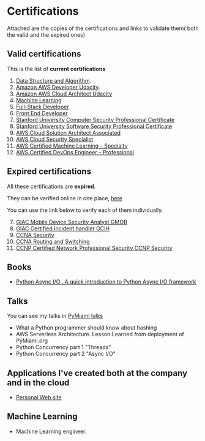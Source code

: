 # Certifications

Attached are the copies of the certifications and links to validate them( both the valid and the expired ones)

## Valid certifications

This is the list of **current certifications**

  1. [Data Structure and Algorithm](https://confirm.udacity.com/UG9AFWHH).
  2. [Amazon AWS  Developer Udacity](https://confirm.udacity.com/KSTLCCDD).
  3. [Amazon AWS  Cloud  Architect Udacity](https://confirm.udacity.com/3CTKXSDA)
  4. [Machine Learning](https://graduation.udacity.com/confirm/5H6DR2VH)
  5. [Full-Stack Developer](https://graduation.udacity.com/confirm/SJTMAG6K)
  6. [Front End Developer](https://graduation.udacity.com/confirm/CC3KGSDH)
  7. [Stanford University Computer Security Professional Certificate](https://github.com/david68cu/Certifications/blob/master/STANFORD%20UNIVERSITY%20CERTIFICATES.PDF)
  8. [Stanford University Software Security Professional Certificate](https://github.com/david68cu/Certifications/blob/master/STANFORD%20UNIVERSITY%20CERTIFICATES.PDF)
  9. [AWS Cloud Solution Architect Associated ](https://www.credly.com/badges/af944cc6-9671-40ed-9b2d-85547e4874fb/public_url)
  10. [AWS Cloud Security Specialist](https://www.credly.com/badges/4c7a918e-0f1a-43da-8d25-f81901d2d4aa/public_url)
  11. [AWS Certified Machine Learning – Specialty](https://www.credly.com/earner/earned/badge/8d4b49ab-1f4b-486f-9d02-36536972f817)
  12. [AWS Certified DevOps Engineer – Professional](https://www.credly.com/earner/earned/badge/bad3fd8a-9f51-4f78-bd5b-9282b05814c0)

## Expired certifications

All these certifications are **expired**.

They  can be verified online in one place,   [here](https://www.youracclaim.com/users/david-gutierrez.38d9e4cb)

You can use the link below to verify each of them individually.

  7. [GIAC Mobile Device Security Analyst GMOB](https://www.youracclaim.com/earner/earned/badge/ce78cded-228f-453a-a199-f54e996b459e)
  8. [GIAC Certified Incident handler GCIH](https://www.youracclaim.com/badges/287c877a-26ce-49bf-9768-5cbffd4a1433)
  9. [CCNA Security](https://www.youracclaim.com/badges/30459488-4047-4857-a782-491457fd8537)
  10. [CCNA Routing and Switching](https://www.youracclaim.com/badges/44b6650a-5103-420f-a838-b6379795aa9c)
  11. [CCNP Certified Network Professional Security CCNP Security](https://www.youracclaim.com/badges/b9e214b1-a11d-40b1-a508-5ec3f8503e77)

## Books

- [Python Async I/O . A quick introduction to Python Async I/O framework](https://www.amazon.com/Python-Async-quick-introduction-Concurrency-ebook/dp/B08B8WG3M8)

## Talks

You can see my talks in [PyMiami talks](https://www.pymiami.org)

- What a Python programmer should know about hashing
- AWS Serverless Architecture. Lesson Learned from deployment of PyMiami.org
- Python Concurrency part 1 "Threads"
- Python Concurrency part 2 "Async I/O"

## Applications I've created both  at the company and in the cloud

- [Personal Web site](https://www.david.website)

## Machine Learning

- Machine Learning engineer.
